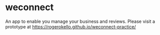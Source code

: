 # weconnect
An app to enable you manage your business and reviews. Please visit a prototype at https://rogerokello.github.io/weconnect-practice/